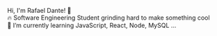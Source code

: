 Hi, I'm Rafael Dante! 👋<br>
🔥 Software Engineering Student grinding hard to make something cool<br>
📓 I’m currently learning JavaScript, React, Node, MySQL ...

<!---
DanteRafa/DanteRafa is a ✨ special ✨ repository because its `README.md` (this file) appears on your GitHub profile.
You can click the Preview link to take a look at your changes.
--->




